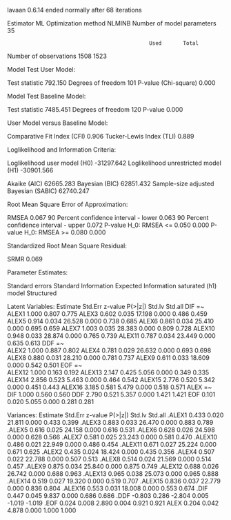 lavaan 0.6.14 ended normally after 68 iterations

  Estimator                                         ML
  Optimization method                           NLMINB
  Number of model parameters                        35

                                                  Used       Total
  Number of observations                          1508        1523

Model Test User Model:
                                                      
  Test statistic                               792.150
  Degrees of freedom                               101
  P-value (Chi-square)                           0.000

Model Test Baseline Model:

  Test statistic                              7485.451
  Degrees of freedom                               120
  P-value                                        0.000

User Model versus Baseline Model:

  Comparative Fit Index (CFI)                    0.906
  Tucker-Lewis Index (TLI)                       0.889

Loglikelihood and Information Criteria:

  Loglikelihood user model (H0)             -31297.642
  Loglikelihood unrestricted model (H1)     -30901.566
                                                      
  Akaike (AIC)                               62665.283
  Bayesian (BIC)                             62851.432
  Sample-size adjusted Bayesian (SABIC)      62740.247

Root Mean Square Error of Approximation:

  RMSEA                                          0.067
  90 Percent confidence interval - lower         0.063
  90 Percent confidence interval - upper         0.072
  P-value H_0: RMSEA <= 0.050                    0.000
  P-value H_0: RMSEA >= 0.080                    0.000

Standardized Root Mean Square Residual:

  SRMR                                           0.069

Parameter Estimates:

  Standard errors                             Standard
  Information                                 Expected
  Information saturated (h1) model          Structured

Latent Variables:
                   Estimate  Std.Err  z-value  P(>|z|)   Std.lv  Std.all
  DIF =~                                                                
    ALEX1             1.000                               0.807    0.775
    ALEX3             0.602    0.035   17.198    0.000    0.486    0.459
    ALEX5             0.914    0.034   26.528    0.000    0.738    0.685
    ALEX6             0.861    0.034   25.410    0.000    0.695    0.659
    ALEX7             1.003    0.035   28.383    0.000    0.809    0.728
    ALEX10            0.948    0.033   28.874    0.000    0.765    0.739
    ALEX11            0.787    0.034   23.449    0.000    0.635    0.613
  DDF =~                                                                
    ALEX2             1.000                               0.887    0.802
    ALEX4             0.781    0.029   26.632    0.000    0.693    0.698
    ALEX8             0.880    0.031   28.210    0.000    0.781    0.737
    ALEX9             0.611    0.033   18.609    0.000    0.542    0.501
  EOF =~                                                                
    ALEX12            1.000                               0.163    0.192
    ALEX13            2.147    0.425    5.056    0.000    0.349    0.335
    ALEX14            2.856    0.523    5.463    0.000    0.464    0.542
    ALEX15            2.776    0.520    5.342    0.000    0.451    0.443
    ALEX16            3.185    0.581    5.479    0.000    0.518    0.571
  ALEX =~                                                               
    DIF               1.000                               0.560    0.560
    DDF               2.790    0.521    5.357    0.000    1.421    1.421
    EOF               0.101    0.020    5.055    0.000    0.281    0.281

Variances:
                   Estimate  Std.Err  z-value  P(>|z|)   Std.lv  Std.all
   .ALEX1             0.433    0.020   21.811    0.000    0.433    0.399
   .ALEX3             0.883    0.033   26.470    0.000    0.883    0.789
   .ALEX5             0.616    0.025   24.158    0.000    0.616    0.531
   .ALEX6             0.628    0.026   24.598    0.000    0.628    0.566
   .ALEX7             0.581    0.025   23.243    0.000    0.581    0.470
   .ALEX10            0.486    0.021   22.949    0.000    0.486    0.454
   .ALEX11            0.671    0.027   25.224    0.000    0.671    0.625
   .ALEX2             0.435    0.024   18.424    0.000    0.435    0.356
   .ALEX4             0.507    0.022   22.788    0.000    0.507    0.513
   .ALEX8             0.514    0.024   21.569    0.000    0.514    0.457
   .ALEX9             0.875    0.034   25.840    0.000    0.875    0.749
   .ALEX12            0.688    0.026   26.742    0.000    0.688    0.963
   .ALEX13            0.965    0.038   25.073    0.000    0.965    0.888
   .ALEX14            0.519    0.027   19.320    0.000    0.519    0.707
   .ALEX15            0.836    0.037   22.779    0.000    0.836    0.804
   .ALEX16            0.553    0.031   18.008    0.000    0.553    0.674
   .DIF               0.447    0.045    9.837    0.000    0.686    0.686
   .DDF              -0.803    0.286   -2.804    0.005   -1.019   -1.019
   .EOF               0.024    0.008    2.890    0.004    0.921    0.921
    ALEX              0.204    0.042    4.878    0.000    1.000    1.000

